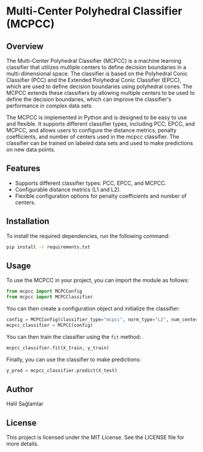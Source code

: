 # Multi-Center Polyhedral Classifier (MCPCC)

## Overview

The Multi-Center Polyhedral Classifier (MCPCC) is a machine learning classifier that utilizes multiple centers to define decision boundaries in a multi-dimensional space. The classifier is based on the Polyhedral Conic Classifier (PCC) and the Extended Polyhedral Conic Classifier (EPCC), which are used to define decision boundaries using polyhedral cones. The MCPCC extends these classifiers by allowing multiple centers to be used to define the decision boundaries, which can improve the classifier's performance in complex data sets.

The MCPCC is implemented in Python and is designed to be easy to use and flexible. It supports different classifier types, including PCC, EPCC, and MCPCC, and allows users to configure the distance metrics, penalty coefficients, and number of centers used in the mcpcc classifier. The classifier can be trained on labeled data sets and used to make predictions on new data points.

## Features

- Supports different classifier types: PCC, EPCC, and MCPCC.
- Configurable distance metrics (L1 and L2).
- Flexible configuration options for penalty coefficients and number of centers.

## Installation

To install the required dependencies, run the following command:

``` bash
pip install -r requirements.txt
```

## Usage

To use the MCPCC in your project, you can import the module as follows:

```python
from mcpcc import MCPCConfig
from mcpcc import MCPCClassifier
```

You can then create a configuration object and initialize the classifier:

```python
config = MCPCConfig(classifier_type="mcpcc", norm_type="L2", num_centers=3)
mcpcc_classifier = MCPCC(config)
```

You can then train the classifier using the `fit` method:

```python
mcpcc_classifier.fit(X_train, y_train)
```

Finally, you can use the classifier to make predictions:

```python
y_pred = mcpcc_classifier.predict(X_test)
```

## Author

Halil Sağlamlar

## License

This project is licensed under the MIT License. See the LICENSE file for more details.
